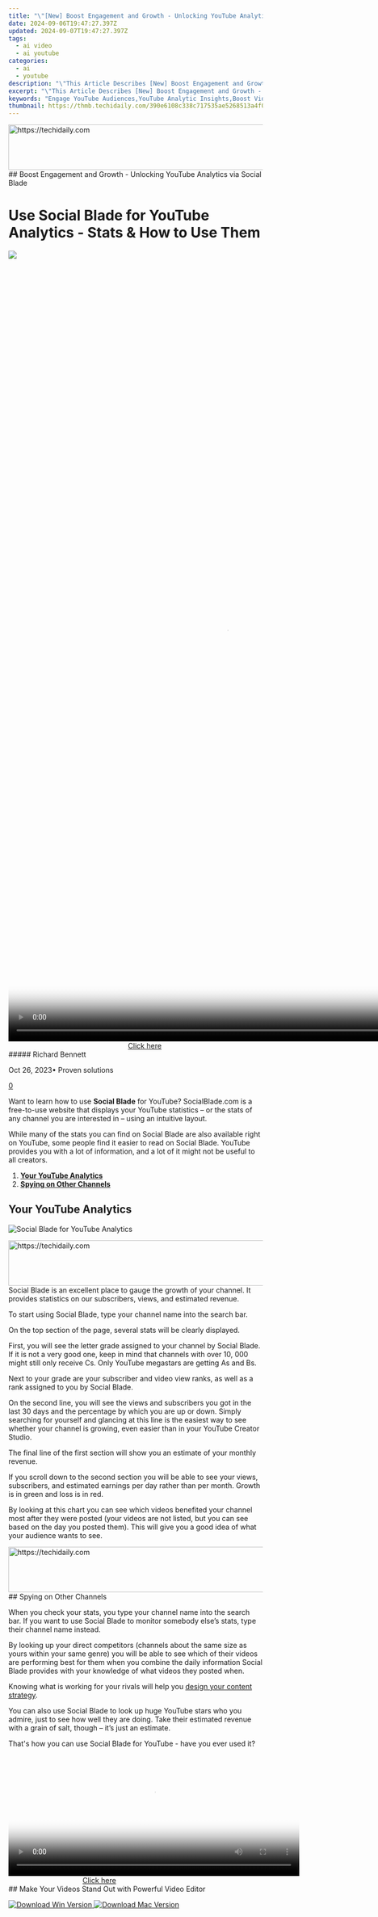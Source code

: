 ```yaml
---
title: "\"[New] Boost Engagement and Growth - Unlocking YouTube Analytics via Social Blade\""
date: 2024-09-06T19:47:27.397Z
updated: 2024-09-07T19:47:27.397Z
tags:
  - ai video
  - ai youtube
categories:
  - ai
  - youtube
description: "\"This Article Describes [New] Boost Engagement and Growth - Unlocking YouTube Analytics via Social Blade\""
excerpt: "\"This Article Describes [New] Boost Engagement and Growth - Unlocking YouTube Analytics via Social Blade\""
keywords: "Engage YouTube Audiences,YouTube Analytic Insights,Boost Video Traffic,Growth Through Data Analysis,Social Media Impact on YouTube,Blade Analytics for Creators,Maximizing YouTube Performance"
thumbnail: https://thmb.techidaily.com/390e6108c338c717535ae5268513a4f027783679d87088006ba977c8519d5351.jpg
---
```


<!-- affiliate ads begin -->
<a href="https://ephamedtechinc.pxf.io/c/5597632/2136625/26400" target="_top" id="2136625">
  <img src="//a.impactradius-go.com/display-ad/26400-2136625" border="0" alt="https://techidaily.com" width="728" height="90"/>
</a>
<img height="0" width="0" src="https://ephamedtechinc.pxf.io/i/5597632/2136625/26400" style="position:absolute;visibility:hidden;" border="0" />
<!-- affiliate ads end -->
## Boost Engagement and Growth - Unlocking YouTube Analytics via Social Blade

# Use Social Blade for YouTube Analytics - Stats & How to Use Them

![](https://images.wondershare.com/filmora/article-images/richard-bennett.jpg)

<!-- affiliate ads begin -->
<span id="1516072">
					<video width="864" height="1536" style="cursor:pointer"
           poster="//a.impactradius-go.com/display-clicktoplayimage/1516072.png"
           onclick="if(!this.playClicked){this.play();this.setAttribute('controls',true);this.playClicked=true;}">
	   <source src="//a.impactradius-go.com/display-ad/16446-1516072">
	   <img src="//a.impactradius-go.com/display-clicktoplayimage/1516072.png" style="border: none; height: 100%; width: 100%; object-fit: contain">
	</video>
	<div style="width:540px;text-align:center"><a href="javascript:window.open(decodeURIComponent('https%3A%2F%2Flaganoo.pxf.io%2Fc%2F5597632%2F1516072%2F16446'), '_blank');void(0);">Click here</a></div>
</span>
<img height="0" width="0" src="https://imp.pxf.io/i/5597632/1516072/16446" style="position:absolute;visibility:hidden;" border="0" />
<!-- affiliate ads end -->
##### Richard Bennett

 Oct 26, 2023• Proven solutions

[0](#commentsBoxSeoTemplate)

Want to learn how to use **Social Blade** for YouTube? SocialBlade.com is a free-to-use website that displays your YouTube statistics – or the stats of any channel you are interested in – using an intuitive layout.

While many of the stats you can find on Social Blade are also available right on YouTube, some people find it easier to read on Social Blade. YouTube provides you with a lot of information, and a lot of it might not be useful to all creators.

1. [**Your YouTube Analytics**](#yourstats)
2. [**Spying on Other Channels**](#spy)

## Your YouTube Analytics

![Social Blade for YouTube Analytics](https://images.wondershare.com/filmora/article-images/social-blade-youtube-analytics.jpg)

<!-- affiliate ads begin -->
<a href="https://ephamedtechinc.pxf.io/c/5597632/2137208/26400" target="_top" id="2137208">
  <img src="//a.impactradius-go.com/display-ad/26400-2137208" border="0" alt="https://techidaily.com" width="728" height="90"/>
</a>
<img height="0" width="0" src="https://ephamedtechinc.pxf.io/i/5597632/2137208/26400" style="position:absolute;visibility:hidden;" border="0" />
<!-- affiliate ads end -->
Social Blade is an excellent place to gauge the growth of your channel. It provides statistics on our subscribers, views, and estimated revenue.

To start using Social Blade, type your channel name into the search bar.

On the top section of the page, several stats will be clearly displayed.

First, you will see the letter grade assigned to your channel by Social Blade. If it is not a very good one, keep in mind that channels with over 10, 000 might still only receive Cs. Only YouTube megastars are getting As and Bs.

Next to your grade are your subscriber and video view ranks, as well as a rank assigned to you by Social Blade.

On the second line, you will see the views and subscribers you got in the last 30 days and the percentage by which you are up or down. Simply searching for yourself and glancing at this line is the easiest way to see whether your channel is growing, even easier than in your YouTube Creator Studio.

The final line of the first section will show you an estimate of your monthly revenue.

If you scroll down to the second section you will be able to see your views, subscribers, and estimated earnings per day rather than per month. Growth is in green and loss is in red.

By looking at this chart you can see which videos benefited your channel most after they were posted (your videos are not listed, but you can see based on the day you posted them). This will give you a good idea of what your audience wants to see.

<!-- affiliate ads begin -->
<a href="https://appsumo.8odi.net/c/5597632/2123737/7443" target="_top" id="2123737">
  <img src="//a.impactradius-go.com/display-ad/7443-2123737" border="0" alt="https://techidaily.com" width="728" height="90"/>
</a>
<img height="0" width="0" src="https://appsumo.8odi.net/i/5597632/2123737/7443" style="position:absolute;visibility:hidden;" border="0" />
<!-- affiliate ads end -->
## Spying on Other Channels

When you check your stats, you type your channel name into the search bar. If you want to use Social Blade to monitor somebody else’s stats, type their channel name instead.

By looking up your direct competitors (channels about the same size as yours within your same genre) you will be able to see which of their videos are performing best for them when you combine the daily information Social Blade provides with your knowledge of what videos they posted when.

Knowing what is working for your rivals will help you [design your content strategy](https://tools.techidaily.com/wondershare/filmora/download/).

You can also use Social Blade to look up huge YouTube stars who you admire, just to see how well they are doing. Take their estimated revenue with a grain of salt, though – it’s just an estimate.

 That's how you can use Social Blade for YouTube - have you ever used it?

<!-- affiliate ads begin -->
<span id="1993650">
					<video width="576" height="240" style="cursor:pointer"
           poster="//a.impactradius-go.com/display-clicktoplayimage/1993650.png"
           onclick="if(!this.playClicked){this.play();this.setAttribute('controls',true);this.playClicked=true;}">
	   <source src="//a.impactradius-go.com/display-ad/22993-1993650">
	   <img src="//a.impactradius-go.com/display-clicktoplayimage/1993650.png" style="border: none; height: 100%; width: 100%; object-fit: contain">
	</video>
	<div style="width:360px;text-align:center"><a href="javascript:window.open(decodeURIComponent('https%3A%2F%2Fhomestyler.sjv.io%2Fc%2F5597632%2F1993650%2F22993'), '_blank');void(0);">Click here</a></div>
</span>
<img height="0" width="0" src="https://imp.pxf.io/i/5597632/1993650/22993" style="position:absolute;visibility:hidden;" border="0" />
<!-- affiliate ads end -->
## Make Your Videos Stand Out with Powerful Video Editor

[![Download Win Version](https://images.wondershare.com/filmora/guide/download-btn-win.jpg) ](https://tools.techidaily.com/wondershare/filmora/download/) [![Download Mac Version](https://images.wondershare.com/filmora/guide/download-btn-mac.jpg) ](https://tools.techidaily.com/wondershare/filmora/download/)

<!-- affiliate ads begin -->
<span id="1977020">
					<video width="128" height="480" style="cursor:pointer"
           poster="//a.impactradius-go.com/display-clicktoplayimage/1977020.png"
           onclick="if(!this.playClicked){this.play();this.setAttribute('controls',true);this.playClicked=true;}">
	   <source src="//a.impactradius-go.com/display-ad/22993-1977020">
	   <img src="//a.impactradius-go.com/display-clicktoplayimage/1977020.png" style="border: none; height: 100%; width: 100%; object-fit: contain">
	</video>
	<div style="width:80px;text-align:center"><a href="javascript:window.open(decodeURIComponent('https%3A%2F%2Fhomestyler.sjv.io%2Fc%2F5597632%2F1977020%2F22993'), '_blank');void(0);">Click here</a></div>
</span>
<img height="0" width="0" src="https://imp.pxf.io/i/5597632/1977020/22993" style="position:absolute;visibility:hidden;" border="0" />
<!-- affiliate ads end -->
![author avatar](https://images.wondershare.com/filmora/article-images/richard-bennett.jpg)

Richard Bennett

Richard Bennett is a writer and a lover of all things video.

Follow @Richard Bennett


<ins class="adsbygoogle"
     style="display:block"
     data-ad-format="autorelaxed"
     data-ad-client="ca-pub-7571918770474297"
     data-ad-slot="1223367746"></ins>



<ins class="adsbygoogle"
     style="display:block"
     data-ad-client="ca-pub-7571918770474297"
     data-ad-slot="8358498916"
     data-ad-format="auto"
     data-full-width-responsive="true"></ins>

<span class="atpl-alsoreadstyle">Also read:</span>
<div><ul>
<li><a href="https://youtube-lab.techidaily.com/024-approved-10-common-vlogging-fears-and-how-to-beat-them/"><u>[New] 2024 Approved 10 Common Vlogging Fears and How To Beat Them</u></a></li>
<li><a href="https://youtube-lab.techidaily.com/024-approved-a-comprehensive-walkthrough-for-imovie-and-youtube-collaboration/"><u>[New] 2024 Approved A Comprehensive Walkthrough for iMovie and YouTube Collaboration</u></a></li>
<li><a href="https://youtube-lab.techidaily.com/024-approved-carryminati-unmasked-the-monetary-milestones/"><u>[New] 2024 Approved CarryMinati Unmasked The Monetary Milestones</u></a></li>
<li><a href="https://youtube-lab.techidaily.com/024-approved-channel-marketing-making-a-trailer-that-sells-more/"><u>[New] 2024 Approved Channel Marketing Making a Trailer that Sells More</u></a></li>
<li><a href="https://youtube-lab.techidaily.com/024-approved-cutting-edge-techniques-for-youtube-video-production-with-sony-vegas/"><u>[New] 2024 Approved Cutting-Edge Techniques for YouTube Video Production with Sony Vegas</u></a></li>
<li><a href="https://youtube-lab.techidaily.com/024-approved-decoding-youtube-cpm-for-content-creators-success/"><u>[New] 2024 Approved Decoding YouTube CPM for Content Creators' Success</u></a></li>
<li><a href="https://youtube-lab.techidaily.com/024-approved-digital-detox-ignoring-negativity-on-youtube/"><u>[New] 2024 Approved Digital Detox Ignoring Negativity on YouTube</u></a></li>
<li><a href="https://youtube-lab.techidaily.com/024-approved-discover-the-leading-free-naming-resources-11-must-have-makers/"><u>[New] 2024 Approved Discover the Leading Free Naming Resources - 11 Must-Have Makers</u></a></li>
<li><a href="https://youtube-lab.techidaily.com/024-approved-discovering-the-worlds-most-popular-shorter-videos-free/"><u>[New] 2024 Approved Discovering the World's Most Popular Shorter Videos (FREE)</u></a></li>
<li><a href="https://youtube-lab.techidaily.com/024-approved-dissecting-youtubes-operational-model-post-upload/"><u>[New] 2024 Approved Dissecting YouTube's Operational Model Post-Upload</u></a></li>
<li><a href="https://youtube-lab.techidaily.com/024-approved-efficient-tactics-for-viewing-subscribers-on-yt/"><u>[New] 2024 Approved Efficient Tactics for Viewing Subscribers on YT</u></a></li>
<li><a href="https://youtube-lab.techidaily.com/024-approved-elevating-content-strategy-with-effective-youtube-partnerships/"><u>[New] 2024 Approved Elevating Content Strategy with Effective YouTube Partnerships</u></a></li>
<li><a href="https://youtube-lab.techidaily.com/024-approved-fast-lanes-for-jumbled-youtube-playlist-arrangement/"><u>[New] 2024 Approved Fast Lanes for Jumbled YouTube Playlist Arrangement</u></a></li>
<li><a href="https://youtube-lab.techidaily.com/024-approved-hiding-youtube-playback-tips-for-ios-and-android/"><u>[New] 2024 Approved Hiding YouTube Playback Tips for iOS and Android</u></a></li>
<li><a href="https://youtube-lab.techidaily.com/024-approved-historical-insights-the-most-relevant-youtube-channels-for-learners/"><u>[New] 2024 Approved Historical Insights - The Most Relevant YouTube Channels for Learners</u></a></li>
<li><a href="https://youtube-lab.techidaily.com/024-approved-how-to-harness-youtubes-creative-commons-in-video-making/"><u>[New] 2024 Approved How to Harness YouTube's Creative Commons in Video Making</u></a></li>
<li><a href="https://youtube-lab.techidaily.com/024-approved-identifying-the-top-12-easiest-to-use-flip-screen-cams/"><u>[New] 2024 Approved Identifying the Top 12 Easiest to Use Flip Screen Cams</u></a></li>
<li><a href="https://youtube-lab.techidaily.com/024-approved-infusing-watermarks-in-youtube-content-for-trademarks/"><u>[New] 2024 Approved Infusing Watermarks in YouTube Content for Trademarks</u></a></li>
<li><a href="https://youtube-lab.techidaily.com/024-approved-innovation-in-action-youtube-split-screen-techniques/"><u>[New] 2024 Approved Innovation in Action YouTube Split-Screen Techniques</u></a></li>
<li><a href="https://youtube-lab.techidaily.com/024-approved-investigating-youtube-dialogues/"><u>[New] 2024 Approved Investigating YouTube Dialogues</u></a></li>
<li><a href="https://youtube-lab.techidaily.com/024-approved-laugh-loops-crafting-comical-content-for-brevity-based-videos/"><u>[New] 2024 Approved Laugh Loops Crafting Comical Content for Brevity-Based Videos</u></a></li>
<li><a href="https://youtube-lab.techidaily.com/024-approved-leading-intro-apps-for-budding-creators-iphoneandroid/"><u>[New] 2024 Approved Leading Intro Apps for Budding Creators (iPhone/Android)</u></a></li>
<li><a href="https://youtube-lab.techidaily.com/024-approved-mastering-the-art-of-freefire-a-gaming-youtubers-guide/"><u>[New] 2024 Approved Mastering the Art of FreeFire A Gaming Youtuber’s Guide</u></a></li>
<li><a href="https://youtube-lab.techidaily.com/024-approved-mastering-timeliness-using-current-events-to-your-advantage/"><u>[New] 2024 Approved Mastering Timeliness Using Current Events to Your Advantage</u></a></li>
<li><a href="https://youtube-lab.techidaily.com/024-approved-motivating-hr-chronicles-the-best-ten-vids/"><u>[New] 2024 Approved Motivating HR Chronicles - The Best Ten Vids</u></a></li>
<li><a href="https://youtube-lab.techidaily.com/024-approved-navigating-channel-disabling-pc-and-phone-guide/"><u>[New] 2024 Approved Navigating Channel Disabling PC & Phone Guide</u></a></li>
<li><a href="https://youtube-lab.techidaily.com/024-approved-pioneering-success-innovative-youtube-strategies/"><u>[New] 2024 Approved Pioneering Success Innovative YouTube Strategies</u></a></li>
<li><a href="https://youtube-lab.techidaily.com/-top-tier-youtube-fitness-tips-to-captivate-audiences-movement/"><u>[New] 9 Top-Tier YouTube Fitness Tips to Captivate Audience's Movement</u></a></li>
<li><a href="https://screen-mirroring-recording.techidaily.com/new-essential-audacity-techniques-for-mac-audio-recording-for-2024/"><u>[New] Essential Audacity Techniques for Mac Audio Recording for 2024</u></a></li>
<li><a href="https://screen-capture.techidaily.com/new-knowledge-keepers-premier-10-tools-to-record-teaching-sessions-for-2024/"><u>[New] Knowledge Keepers Premier 10 Tools to Record Teaching Sessions for 2024</u></a></li>
<li><a href="https://extra-support.techidaily.com/new-optimal-selection-top-cost-effective-iosandroid-live-streamers/"><u>[New] Optimal Selection Top Cost-Effective iOS/Android Live Streamers</u></a></li>
<li><a href="https://youtube-stream.techidaily.com/new-strategies-for-finding-high-impact-keywords-for-youtube-content/"><u>[New] Strategies for Finding High-Impact Keywords for YouTube Content</u></a></li>
<li><a href="https://facebook-video-footage.techidaily.com/updated-15-essential-gaming-capture-programs-for-2024/"><u>[Updated] 15 Essential Gaming Capture Programs for 2024</u></a></li>
<li><a href="https://visual-screen-recording.techidaily.com/updated-free-cam-software-showdown-best-alternative-to-expensive-options-for-2024/"><u>[Updated] Free Cam Software Showdown Best Alternative to Expensive Options for 2024</u></a></li>
<li><a href="https://fox-links.techidaily.com/updated-in-2024-unlocking-vsco-photo-editing-tips-and-tricks/"><u>[Updated] In 2024, Unlocking VSCO Photo Editing Tips & Tricks</u></a></li>
<li><a href="https://extra-tips.techidaily.com/2024-approved-a-comprehensive-guide-to-mastering-zoom-win10/"><u>2024 Approved A Comprehensive Guide to Mastering Zoom (Win10)</u></a></li>
<li><a href="https://instagram-clips.techidaily.com/2024-approved-instagram-to-origins-the-step-by-step-image-trackback/"><u>2024 Approved Instagram to Origins The Step-by-Step Image Trackback</u></a></li>
<li><a href="https://article-knowledge.techidaily.com/2024-approved-picart-skills-erasing-unwanted-image-backdrops/"><u>2024 Approved PicArt Skills Erasing Unwanted Image Backdrops</u></a></li>
<li><a href="https://fox-direct.techidaily.com/2024-approved-the-complete-users-manual-to-mac-dvd-burning/"><u>2024 Approved The Complete User's Manual to Mac DVD Burning</u></a></li>
<li><a href="https://iphone-unlock.techidaily.com/7-ways-to-lock-apps-on-iphone-11-and-ipad-securely-drfone-by-drfone-ios/"><u>7 Ways to Lock Apps on iPhone 11 and iPad Securely | Dr.fone</u></a></li>
<li><a href="https://youtube-lab.techidaily.com/-microphones-for-youtubers-on-a-budget/"><u>Cheap Microphones for Youtubers on a Budget</u></a></li>
<li><a href="https://youtube-lab.techidaily.com/-vibes-current-hits-to-match-your-yt-short-tunes/"><u>Chill Vibes Current Hits to Match Your YT Short Tunes</u></a></li>
<li><a href="https://hardware-tips.techidaily.com/expert-tips-on-repairing-and-preventing-filament-grind-issues/"><u>Expert Tips on Repairing and Preventing Filament Grind Issues</u></a></li>
<li><a href="https://fox-access.techidaily.com/game-on-in-reality-discover-the-top-5-samsung-vr-titles-for-2024/"><u>Game On in Reality! Discover the Top 5 Samsung VR Titles for 2024</u></a></li>
<li><a href="https://some-techniques.techidaily.com/hero5-black-mastery-techniques-to-take-photos-and-videos-from-great-for-2024/"><u>Hero5 Black Mastery Techniques to Take Photos & Videos From Great for 2024</u></a></li>
<li><a href="https://youtube-lab.techidaily.com/-acquisitions-starting-off-with-profitable-youtube-channel-buys/"><u>Ideal Acquisitions Starting Off with Profitable YouTube Channel Buys</u></a></li>
<li><a href="https://youtube-lab.techidaily.com/-recording-gear-for-vloggers-for-2024/"><u>Ideal Recording Gear for Vloggers for 2024</u></a></li>
<li><a href="https://extra-tips.techidaily.com/in-2024-copyright-free-meditation-music-download/"><u>In 2024, Copyright-Free Meditation Music Download</u></a></li>
<li><a href="https://extra-support.techidaily.com/in-2024-play-with-perspective-learning-warp-effects-in-adobe-ph/"><u>In 2024, Play With Perspective Learning Warp Effects in Adobe PH</u></a></li>
<li><a href="https://location-social.techidaily.com/in-2024-why-your-whatsapp-location-is-not-updating-and-how-to-fix-on-samsung-galaxy-m34-drfone-by-drfone-virtual-android/"><u>In 2024, Why Your WhatsApp Location is Not Updating and How to Fix On Samsung Galaxy M34 | Dr.fone</u></a></li>
<li><a href="https://some-guidance.techidaily.com/m4amp3/"><u>M4AとMP3フォーマット比較:音質、サイズ、対応環境についての包括的ガイド</u></a></li>
<li><a href="https://program-issues.techidaily.com/master-stuttering-issues-in-fps-games-top-troubleshooting-techniques/"><u>Master Stuttering Issues in FPS Games - Top Troubleshooting Techniques</u></a></li>
<li><a href="https://win-answers.techidaily.com/masterful-remedies-to-combat-crashes-in-city-skylines-2-on-windows-pcs/"><u>Masterful Remedies to Combat Crashes in City Skylines 2 on Windows PCs</u></a></li>
<li><a href="https://win-answers.techidaily.com/oculus-link-display-malfunction-correct-it-quickly-with-these-6-tips/"><u>Oculus Link Display Malfunction? Correct It Quickly with These 6 Tips!</u></a></li>
<li><a href="https://youtube-lab.techidaily.com/-musical-notes-understanding-youtube-shorts-for-2024/"><u>Quick Musical Notes Understanding YouTube Shorts for 2024</u></a></li>
<li><a href="https://youtube-lab.techidaily.com/-tricks-randomizing-youtube-videos-on-all-devices-for-2024/"><u>Quick Tricks Randomizing YouTube Videos on All Devices for 2024</u></a></li>
<li><a href="https://youtube-lab.techidaily.com/-audience-expansion-without-breaking-the-bank-for-2024/"><u>Rapid Audience Expansion Without Breaking the Bank for 2024</u></a></li>
<li><a href="https://youtube-lab.techidaily.com/-unprecedented-numbers-youtube-marketing-wisdom-for-2024/"><u>Reach Unprecedented Numbers YouTube Marketing Wisdom for 2024</u></a></li>
<li><a href="https://techidaily.com/undelete-lost-pictures-from-xiaomi-redmi-k70-by-fonelab-android-recover-pictures/"><u>Undelete lost pictures from Xiaomi Redmi K70.</u></a></li>
<li><a href="https://techno-recovery.techidaily.com/understanding-the-windows-11-battery-status-tool-tips-and-tricks/"><u>Understanding the Windows 11 Battery Status Tool: Tips & Tricks</u></a></li>
<li><a href="https://youtube-lab.techidaily.com/-marketing-strategies-integrating-logowatermark-for-brand-identity/"><u>Video Marketing Strategies Integrating Logo/Watermark for Brand Identity</u></a></li>
<li><a href="https://youtube-lab.techidaily.com/-production-pro-tips-incorporating-audio-into-youtube-content-for-2024/"><u>Video Production Pro Tips Incorporating Audio Into YouTube Content for 2024</u></a></li>
<li><a href="https://howto.techidaily.com/what-to-do-when-honor-100-has-black-screen-of-death-drfone-by-drfone-fix-android-problems-fix-android-problems/"><u>What To Do When Honor 100 Has Black Screen of Death? | Dr.fone</u></a></li>
</ul></div>
